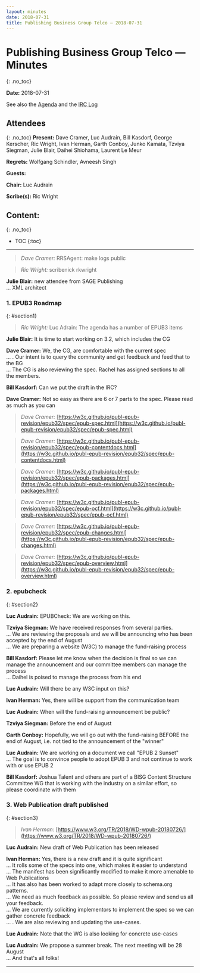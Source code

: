 ```yaml
---
layout: minutes
date: 2018-07-31
title: Publishing Business Group Telco — 2018-07-31
---
```


# Publishing Business Group Telco — Minutes
{: .no_toc}



**Date:** 2018-07-31

See also the [Agenda](https://lists.w3.org/Archives/Public/public-publishingbg/2018Jul/0015.html) and the [IRC Log](https://www.w3.org/2018/07/31-pbg-irc.txt)

## Attendees
{: .no_toc}
**Present:** Dave Cramer, Luc Audrain, Bill Kasdorf, George Kerscher, Ric Wright, Ivan Herman, Garth Conboy, Junko Kamata, Tzviya Siegman, Julie Blair, Daihei Shiohama, Laurent Le Meur

**Regrets:** Wolfgang Schindler, Avneesh Singh

**Guests:** 

**Chair:** Luc Audrain

**Scribe(s):** Ric Wright

## Content:
{: .no_toc}

* TOC
{:toc}
---


> *Dave Cramer:* RRSAgent: make logs public

> *Ric Wright:* scribenick rkwright

**Julie Blair:** new attendee from SAGE Publishing  
… XML architect  

### 1. EPUB3 Roadmap
{: #section1}

> *Ric Wright:* Luc Adrain:  The agenda has a number of EPUB3 items

**Julie Blair:** It is time to start working on 3.2, which includes the CG  

**Dave Cramer:** We, the CG, are comfortable with the current spec  
… . Our intent is to query the community and get feedback and feed that to the BG  
… The CG is also reviewing the spec. Rachel has assigned sections to all the members.  

**Bill Kasdorf:** Can we put the draft in the IRC?  

**Dave Cramer:** Not so easy as there are 6 or 7 parts to the spec.  Please read as much as you can  

> *Dave Cramer:* [https://w3c.github.io/publ-epub-revision/epub32/spec/epub-spec.html](https://w3c.github.io/publ-epub-revision/epub32/spec/epub-spec.html)

> *Dave Cramer:* [https://w3c.github.io/publ-epub-revision/epub32/spec/epub-contentdocs.html](https://w3c.github.io/publ-epub-revision/epub32/spec/epub-contentdocs.html)

> *Dave Cramer:* [https://w3c.github.io/publ-epub-revision/epub32/spec/epub-packages.html](https://w3c.github.io/publ-epub-revision/epub32/spec/epub-packages.html)

> *Dave Cramer:* [https://w3c.github.io/publ-epub-revision/epub32/spec/epub-ocf.html](https://w3c.github.io/publ-epub-revision/epub32/spec/epub-ocf.html)

> *Dave Cramer:* [https://w3c.github.io/publ-epub-revision/epub32/spec/epub-changes.html](https://w3c.github.io/publ-epub-revision/epub32/spec/epub-changes.html)

> *Dave Cramer:* [https://w3c.github.io/publ-epub-revision/epub32/spec/epub-overview.html](https://w3c.github.io/publ-epub-revision/epub32/spec/epub-overview.html)

### 2. epubcheck
{: #section2}

**Luc Audrain:** EPUBCheck:  We are working on this.  

**Tzviya Siegman:** We have received responses from several parties.  
… We are reviewing the proposals and we will be announcing who has been accepted by the end of August  
… We are preparing a website (W3C) to manage the fund-raising process  

**Bill Kasdorf:** Please let me know when the decision is final so we can manage the announcement and our committee members can manage the process  
… Daihel  is poised to manage the process from his end  

**Luc Audrain:** Will there be any W3C input on this?  

**Ivan Herman:** Yes, there will be support from the communication team  

**Luc Audrain:** When will the fund-raising announcement be public?  

**Tzviya Siegman:** Before the end of August  

**Garth Conboy:** Hopefully, we will go out with the fund-raising BEFORE the end of August, i.e. not tied to the announcement of the "winner"  

**Luc Audrain:** We are working on a document we call "EPUB 2 Sunset"  
… The goal is to convince people to adopt EPUB 3 and not continue to work with or use EPUB 2  

**Bill Kasdorf:** Joshua Talent and others are part of a BISG Content Structure Committee WG that is working with the industry on a similar effort, so please coordinate with them  

### 3. Web Publication draft published
{: #section3}

> *Ivan Herman:* [https://www.w3.org/TR/2018/WD-wpub-20180726/](https://www.w3.org/TR/2018/WD-wpub-20180726/)

**Luc Audrain:** New draft of Web Publication has been released  

**Ivan Herman:** Yes, there is a new draft and it is quite significant  
… It rolls some of the specs into one, which makes it easier to understand  
… The manifest has been significantly modified to make it more amenable to Web Publications  
… It has also has been worked to adapt more closely to schema.org patterns.  
… We need as much feedback as possible.  So please review and send us all your feedback.  
… We are currently soliciting implementors to implement the spec so we can gather concrete feedback  
… .  We are also reviewing and updating the use-cases.  

**Luc Audrain:** Note that the WG is also looking for concrete use-cases  

**Luc Audrain:** We propose a summer break.  The next meeting will be 28 August  
… And that's all folks!  

---

